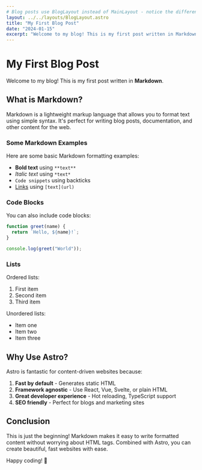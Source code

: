 ```yaml
---
# Blog posts use BlogLayout instead of MainLayout - notice the difference!
layout: ../../layouts/BlogLayout.astro
title: "My First Blog Post"
date: "2024-01-15"
excerpt: "Welcome to my blog! This is my first post written in Markdown. Learn about the basics of Markdown and how to use it in Astro."
---
```


# My First Blog Post

Welcome to my blog! This is my first post written in **Markdown**.

## What is Markdown?

Markdown is a lightweight markup language that allows you to format text using simple syntax. It's perfect for writing blog posts, documentation, and other content for the web.

### Some Markdown Examples

Here are some basic Markdown formatting examples:

- **Bold text** using `**text**`
- _Italic text_ using `*text*`
- `Code snippets` using backticks
- [Links](https://astro.build) using `[text](url)`

### Code Blocks

You can also include code blocks:

```javascript
function greet(name) {
  return `Hello, ${name}!`;
}

console.log(greet("World"));
```

### Lists

Ordered lists:

1. First item
2. Second item
3. Third item

Unordered lists:

- Item one
- Item two
- Item three

## Why Use Astro?

Astro is fantastic for content-driven websites because:

1. **Fast by default** - Generates static HTML
2. **Framework agnostic** - Use React, Vue, Svelte, or plain HTML
3. **Great developer experience** - Hot reloading, TypeScript support
4. **SEO friendly** - Perfect for blogs and marketing sites

## Conclusion

This is just the beginning! Markdown makes it easy to write formatted content without worrying about HTML tags. Combined with Astro, you can create beautiful, fast websites with ease.

Happy coding! 🚀

